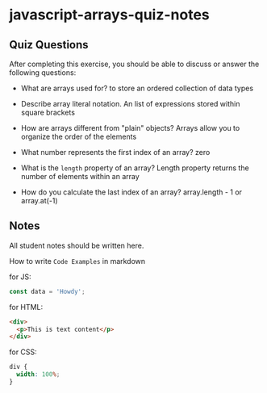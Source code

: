 # javascript-arrays-quiz-notes

## Quiz Questions

After completing this exercise, you should be able to discuss or answer the following questions:

- What are arrays used for?
  to store an ordered collection of data types

- Describe array literal notation.
  An list of expressions stored within square brackets

- How are arrays different from "plain" objects?
  Arrays allow you to organize the order of the elements

- What number represents the first index of an array?
  zero

- What is the `length` property of an array?
  Length property returns the number of elements within an array

- How do you calculate the last index of an array?
  array.length - 1 or array.at(-1)

## Notes

All student notes should be written here.

How to write `Code Examples` in markdown

for JS:

```javascript
const data = 'Howdy';
```

for HTML:

```html
<div>
  <p>This is text content</p>
</div>
```

for CSS:

```css
div {
  width: 100%;
}
```

